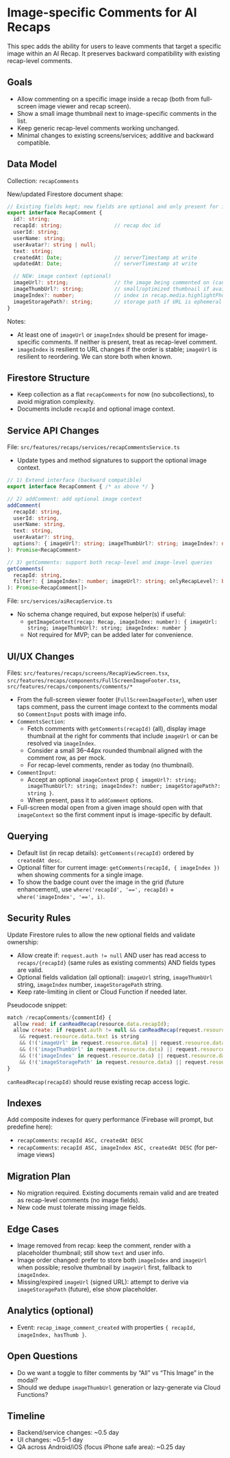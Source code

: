 # Image-specific Comments for AI Recaps

This spec adds the ability for users to leave comments that target a specific image within an AI Recap. It preserves backward compatibility with existing recap-level comments.

## Goals

- Allow commenting on a specific image inside a recap (both from full-screen image viewer and recap screen).
- Show a small image thumbnail next to image-specific comments in the list.
- Keep generic recap-level comments working unchanged.
- Minimal changes to existing screens/services; additive and backward compatible.

## Data Model

Collection: `recapComments`

New/updated Firestore document shape:

```ts
// Existing fields kept; new fields are optional and only present for image-specific comments
export interface RecapComment {
  id?: string;
  recapId: string;                 // recap doc id
  userId: string;
  userName: string;
  userAvatar?: string | null;
  text: string;
  createdAt: Date;                 // serverTimestamp at write
  updatedAt: Date;                 // serverTimestamp at write

  // NEW: image context (optional)
  imageUrl?: string;               // the image being commented on (canonical URL)
  imageThumbUrl?: string;          // small/optimized thumbnail if available (optional)
  imageIndex?: number;             // index in recap.media.highlightPhotos (for stable ordering)
  imageStoragePath?: string;       // storage path if URL is ephemeral (optional)
}
```

Notes:
- At least one of `imageUrl` or `imageIndex` should be present for image-specific comments. If neither is present, treat as recap-level comment.
- `imageIndex` is resilient to URL changes if the order is stable; `imageUrl` is resilient to reordering. We can store both when known.

## Firestore Structure

- Keep collection as a flat `recapComments` for now (no subcollections), to avoid migration complexity.
- Documents include `recapId` and optional image context.

## Service API Changes

File: `src/features/recaps/services/recapCommentsService.ts`

- Update types and method signatures to support the optional image context.

```ts
// 1) Extend interface (backward compatible)
export interface RecapComment { /* as above */ }

// 2) addComment: add optional image context
addComment(
  recapId: string,
  userId: string,
  userName: string,
  text: string,
  userAvatar?: string,
  options?: { imageUrl?: string; imageThumbUrl?: string; imageIndex?: number; imageStoragePath?: string }
): Promise<RecapComment>

// 3) getComments: support both recap-level and image-level queries
getComments(
  recapId: string,
  filter?: { imageIndex?: number; imageUrl?: string; onlyRecapLevel?: boolean }
): Promise<RecapComment[]>
```

File: `src/services/aiRecapService.ts`

- No schema change required, but expose helper(s) if useful:
  - `getImageContext(recap: Recap, imageIndex: number): { imageUrl: string; imageThumbUrl?: string; imageIndex: number }`
  - Not required for MVP; can be added later for convenience.

## UI/UX Changes

Files: `src/features/recaps/screens/RecapViewScreen.tsx`, `src/features/recaps/components/FullScreenImageFooter.tsx`, `src/features/recaps/components/comments/*`

- From the full-screen viewer footer (`FullScreenImageFooter`), when user taps comment, pass the current image context to the comments modal so `CommentInput` posts with image info.
- `CommentsSection`:
  - Fetch comments with `getComments(recapId)` (all), display image thumbnail at the right for comments that include `imageUrl` or can be resolved via `imageIndex`.
  - Consider a small 36–44px rounded thumbnail aligned with the comment row, as per mock.
  - For recap-level comments, render as today (no thumbnail).
- `CommentInput`:
  - Accept an optional `imageContext` prop `{ imageUrl?: string; imageThumbUrl?: string; imageIndex?: number; imageStoragePath?: string }`.
  - When present, pass it to `addComment` options.
- Full-screen modal open from a given image should open with that `imageContext` so the first comment input is image-specific by default.

## Querying

- Default list (in recap details): `getComments(recapId)` ordered by `createdAt desc`.
- Optional filter for current image: `getComments(recapId, { imageIndex })` when showing comments for a single image.
- To show the badge count over the image in the grid (future enhancement), use `where('recapId', '==', recapId)` + `where('imageIndex', '==', i)`.

## Security Rules

Update Firestore rules to allow the new optional fields and validate ownership:

- Allow create if: `request.auth != null` AND user has read access to `recaps/{recapId}` (same rules as existing comments) AND fields types are valid.
- Optional fields validation (all optional): `imageUrl` string, `imageThumbUrl` string, `imageIndex` number, `imageStoragePath` string.
- Keep rate-limiting in client or Cloud Function if needed later.

Pseudocode snippet:
```js
match /recapComments/{commentId} {
  allow read: if canReadRecap(resource.data.recapId);
  allow create: if request.auth != null && canReadRecap(request.resource.data.recapId)
    && request.resource.data.text is string
    && (!('imageUrl' in request.resource.data) || request.resource.data.imageUrl is string)
    && (!('imageThumbUrl' in request.resource.data) || request.resource.data.imageThumbUrl is string)
    && (!('imageIndex' in request.resource.data) || request.resource.data.imageIndex is int)
    && (!('imageStoragePath' in request.resource.data) || request.resource.data.imageStoragePath is string);
}
```

`canReadRecap(recapId)` should reuse existing recap access logic.

## Indexes

Add composite indexes for query performance (Firebase will prompt, but predefine here):

- `recapComments`: `recapId ASC, createdAt DESC`
- `recapComments`: `recapId ASC, imageIndex ASC, createdAt DESC` (for per-image views)

## Migration Plan

- No migration required. Existing documents remain valid and are treated as recap-level comments (no image fields).
- New code must tolerate missing image fields.

## Edge Cases

- Image removed from recap: keep the comment, render with a placeholder thumbnail; still show `text` and user info.
- Image order changed: prefer to store both `imageIndex` and `imageUrl` when possible; resolve thumbnail by `imageUrl` first, fallback to `imageIndex`.
- Missing/expired `imageUrl` (signed URL): attempt to derive via `imageStoragePath` (future), else show placeholder.

## Analytics (optional)

- Event: `recap_image_comment_created` with properties `{ recapId, imageIndex, hasThumb }`.

## Open Questions

- Do we want a toggle to filter comments by “All” vs “This Image” in the modal?
- Should we dedupe `imageThumbUrl` generation or lazy-generate via Cloud Functions?

## Timeline

- Backend/service changes: ~0.5 day
- UI changes: ~0.5–1 day
- QA across Android/iOS (focus iPhone safe area): ~0.25 day

